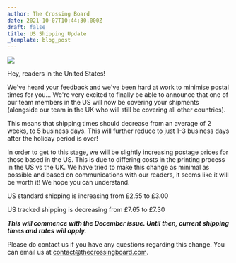 ```yaml
---
author: The Crossing Board
date: 2021-10-07T10:44:30.000Z
draft: false
title: US Shipping Update
_template: blog_post
---
```


![](/images/news/dal-mail.png)

Hey, readers in the United States!

We've heard your feedback and we've been hard at work to minimise postal times for you... We're very excited to finally be able to announce that one of our team members in the US will now be covering your shipments (alongside our team in the UK who will still be covering all other countries).

This means that shipping times should decrease from an average of 2 weeks, to 5 business days. This will further reduce to just 1-3 business days after the holiday period is over!

In order to get to this stage, we will be slightly increasing postage prices for those based in the US. This is due to differing costs in the printing process in the US vs the UK. We have tried to make this change as minimal as possible and based on communications with our readers, it seems like it will be worth it! We hope you can understand.

US standard shipping is increasing from £2.55 to £3.00

US tracked shipping is decreasing from £7.65 to £7.30

**_This will commence with the December issue. Until then, current shipping times and rates will apply._**

Please do contact us if you have any questions regarding this change. You can email us at contact@thecrossingboard.com.
